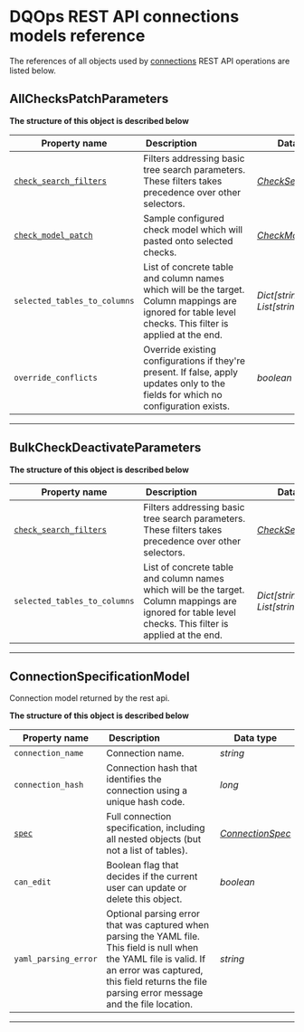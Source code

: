 # DQOps REST API connections models reference
The references of all objects used by [connections](/docs/client/operations/connections.md) REST API operations are listed below.


## AllChecksPatchParameters



**The structure of this object is described below**


|&nbsp;Property&nbsp;name&nbsp;|&nbsp;Description&nbsp;&nbsp;&nbsp;&nbsp;&nbsp;&nbsp;&nbsp;&nbsp;&nbsp;&nbsp;&nbsp;&nbsp;&nbsp;&nbsp;&nbsp;&nbsp;&nbsp;&nbsp;&nbsp;&nbsp;&nbsp;|&nbsp;Data&nbsp;type&nbsp;|
|---------------|---------------------------------|-----------|
|<span class="no-wrap-code">[`check_search_filters`](/docs/client/models/common.md#checksearchfilters)</span>|Filters addressing basic tree search parameters. These filters takes precedence over other selectors.|*[CheckSearchFilters](/docs/client/models/common.md#checksearchfilters)*|
|<span class="no-wrap-code">[`check_model_patch`](/docs/client/models/common.md#checkmodel)</span>|Sample configured check model which will pasted onto selected checks.|*[CheckModel](/docs/client/models/common.md#checkmodel)*|
|<span class="no-wrap-code">`selected_tables_to_columns`</span>|List of concrete table and column names which will be the target. Column mappings are ignored for table level checks. This filter is applied at the end.|*Dict[string, List[string]]*|
|<span class="no-wrap-code">`override_conflicts`</span>|Override existing configurations if they're present. If false, apply updates only to the fields for which no configuration exists.|*boolean*|


___

## BulkCheckDeactivateParameters



**The structure of this object is described below**


|&nbsp;Property&nbsp;name&nbsp;|&nbsp;Description&nbsp;&nbsp;&nbsp;&nbsp;&nbsp;&nbsp;&nbsp;&nbsp;&nbsp;&nbsp;&nbsp;&nbsp;&nbsp;&nbsp;&nbsp;&nbsp;&nbsp;&nbsp;&nbsp;&nbsp;&nbsp;|&nbsp;Data&nbsp;type&nbsp;|
|---------------|---------------------------------|-----------|
|<span class="no-wrap-code">[`check_search_filters`](/docs/client/models/common.md#checksearchfilters)</span>|Filters addressing basic tree search parameters. These filters takes precedence over other selectors.|*[CheckSearchFilters](/docs/client/models/common.md#checksearchfilters)*|
|<span class="no-wrap-code">`selected_tables_to_columns`</span>|List of concrete table and column names which will be the target. Column mappings are ignored for table level checks. This filter is applied at the end.|*Dict[string, List[string]]*|


___

## ConnectionSpecificationModel
Connection model returned by the rest api.


**The structure of this object is described below**


|&nbsp;Property&nbsp;name&nbsp;|&nbsp;Description&nbsp;&nbsp;&nbsp;&nbsp;&nbsp;&nbsp;&nbsp;&nbsp;&nbsp;&nbsp;&nbsp;&nbsp;&nbsp;&nbsp;&nbsp;&nbsp;&nbsp;&nbsp;&nbsp;&nbsp;&nbsp;|&nbsp;Data&nbsp;type&nbsp;|
|---------------|---------------------------------|-----------|
|<span class="no-wrap-code">`connection_name`</span>|Connection name.|*string*|
|<span class="no-wrap-code">`connection_hash`</span>|Connection hash that identifies the connection using a unique hash code.|*long*|
|<span class="no-wrap-code">[`spec`](/docs/reference/yaml/ConnectionYaml/#connectionspec)</span>|Full connection specification, including all nested objects (but not a list of tables).|*[ConnectionSpec](/docs/reference/yaml/ConnectionYaml/#connectionspec)*|
|<span class="no-wrap-code">`can_edit`</span>|Boolean flag that decides if the current user can update or delete this object.|*boolean*|
|<span class="no-wrap-code">`yaml_parsing_error`</span>|Optional parsing error that was captured when parsing the YAML file. This field is null when the YAML file is valid. If an error was captured, this field returns the file parsing error message and the file location.|*string*|


___

